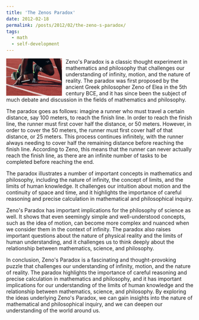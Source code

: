 ```yaml
---
title: 'The Zenos Paradox'
date: 2012-02-18
permalink: /posts/2012/02/the-zeno-s-paradox/
tags:
  - math
  - self-development
---
```


<img width="150" alt="athlete" src="/images/posts/the-zeno-s-paradox.jpg" style="float: left; margin-right: 10px;" /> Zeno's Paradox is a classic thought experiment in mathematics and philosophy that challenges our understanding of infinity, motion, and the nature of reality. The paradox was first proposed by the ancient Greek philosopher Zeno of Elea in the 5th century BCE, and it has since been the subject of much debate and discussion in the fields of mathematics and philosophy.

The paradox goes as follows: imagine a runner who must travel a certain distance, say 100 meters, to reach the finish line. In order to reach the finish line, the runner must first cover half the distance, or 50 meters. However, in order to cover the 50 meters, the runner must first cover half of that distance, or 25 meters. This process continues infinitely, with the runner always needing to cover half the remaining distance before reaching the finish line. According to Zeno, this means that the runner can never actually reach the finish line, as there are an infinite number of tasks to be completed before reaching the end.

The paradox illustrates a number of important concepts in mathematics and philosophy, including the nature of infinity, the concept of limits, and the limits of human knowledge. It challenges our intuition about motion and the continuity of space and time, and it highlights the importance of careful reasoning and precise calculation in mathematical and philosophical inquiry.

Zeno's Paradox has important implications for the philosophy of science as well. It shows that even seemingly simple and well-understood concepts, such as the idea of motion, can become more complex and nuanced when we consider them in the context of infinity. The paradox also raises important questions about the nature of physical reality and the limits of human understanding, and it challenges us to think deeply about the relationship between mathematics, science, and philosophy.

In conclusion, Zeno's Paradox is a fascinating and thought-provoking puzzle that challenges our understanding of infinity, motion, and the nature of reality. The paradox highlights the importance of careful reasoning and precise calculation in mathematics and philosophy, and it has important implications for our understanding of the limits of human knowledge and the relationship between mathematics, science, and philosophy. By exploring the ideas underlying Zeno's Paradox, we can gain insights into the nature of mathematical and philosophical inquiry, and we can deepen our understanding of the world around us.

